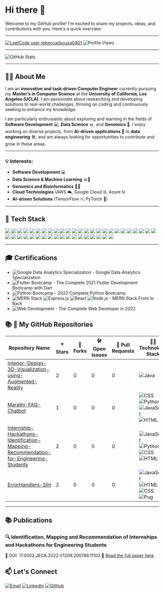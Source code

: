# Hi there 👋

Welcome to my GitHub profile! I'm excited to share my projects, ideas, and contributions with you. Here's a quick overview:

---

[![LeetCode user rebeccadsouza0401](https://img.shields.io/badge/dynamic/json?style=for-the-badge&labelColor=black&color=%23ffa116&label=Solved&query=solvedOverTotal&url=https%3A%2F%2Fleetcode-badge.vercel.app%2Fapi%2Fusers%2Frebeccadsouza0401&logo=leetcode&logoColor=yellow)](https://leetcode.com/rebeccadsouza0401/)
![Profile Views](https://komarev.com/ghpvc/?username=your-github-username&style=for-the-badge)

---

![GitHub Stats](https://github-readme-stats.vercel.app/api?username=rebeccadsouza04&show_icons=true&hide_title=true&count_private=true&hide=prs&theme=dark)

---

## 👩‍💻 About Me

I am an **innovative and task-driven Computer Engineer** currently pursuing my **Master’s in Computer Science** at the **University of California, Los Angeles (UCLA)**. I am passionate about researching and developing solutions to real-world challenges, thriving on coding and continuously seeking to enhance my knowledge. 

I am particularly enthusiastic about exploring and learning in the fields of **Software Development** 💻, **Data Science** 📊, and **Genomics** 🧬. I enjoy working on diverse projects, from **AI-driven applications** 🤖 to **data engineering** 🛠️, and am always looking for opportunities to contribute and grow in these areas.

---

### 💡 Interests:
- **Software Development** 💻
- **Data Science & Machine Learning** 📊🤖
- **Genomics and Bioinformatics** 🧬🔬
- **Cloud Technologies** (AWS ☁️, Google Cloud 🌐, Azure 🌀)
- **AI-driven Solutions** (TensorFlow 🔥, PyTorch 🐍)

---


## 🔧 Tech Stack

<p>
  <img src="https://img.shields.io/badge/Python-3776AB?style=for-the-badge&logo=python&logoColor=white" />
  <img src="https://img.shields.io/badge/PyTorch-EE4C2C?style=for-the-badge&logo=pytorch&logoColor=white" />
  <img src="https://img.shields.io/badge/Django-092E20?style=for-the-badge&logo=django&logoColor=white" />
  <img src="https://img.shields.io/badge/Flask-000000?style=for-the-badge&logo=flask&logoColor=white" />
  <img src="https://img.shields.io/badge/R-276DC3?style=for-the-badge&logo=r&logoColor=white" />
  <img src="https://img.shields.io/badge/C-A8B9CC?style=for-the-badge&logo=c&logoColor=white" />
  <img src="https://img.shields.io/badge/C++-00599C?style=for-the-badge&logo=cplusplus&logoColor=white" />
  <img src="https://img.shields.io/badge/Java-007396?style=for-the-badge&logo=java&logoColor=white" />
  <img src="https://img.shields.io/badge/JavaScript-F7DF1E?style=for-the-badge&logo=javascript&logoColor=black" />
  <img src="https://img.shields.io/badge/MongoDB-47A248?style=for-the-badge&logo=mongodb&logoColor=white" />
  <img src="https://img.shields.io/badge/Express.js-000000?style=for-the-badge&logo=express&logoColor=white" />
  <img src="https://img.shields.io/badge/React-61DAFB?style=for-the-badge&logo=react&logoColor=black" />
  <img src="https://img.shields.io/badge/Node.js-339933?style=for-the-badge&logo=nodedotjs&logoColor=white" />
  <img src="https://img.shields.io/badge/HTML5-E34F26?style=for-the-badge&logo=html5&logoColor=white" />
  <img src="https://img.shields.io/badge/CSS3-1572B6?style=for-the-badge&logo=css3&logoColor=white" />
  <img src="https://img.shields.io/badge/SQL-4479A1?style=for-the-badge&logo=postgresql&logoColor=white" />
  <img src="https://img.shields.io/badge/PHP-777BB4?style=for-the-badge&logo=php&logoColor=white" />
  <img src="https://img.shields.io/badge/Flutter-02569B?style=for-the-badge&logo=flutter&logoColor=white" />
  <img src="https://img.shields.io/badge/Git-F05032?style=for-the-badge&logo=git&logoColor=white" />
  <img src="https://img.shields.io/badge/TensorFlow-FF6F00?style=for-the-badge&logo=tensorflow&logoColor=white" />
  <img src="https://img.shields.io/badge/Matlab-0076A8?style=for-the-badge&logo=matlab&logoColor=white" />
  <img src="https://img.shields.io/badge/Power%20BI-F2C811?style=for-the-badge&logo=powerbi&logoColor=white" />
  <img src="https://img.shields.io/badge/Tableau-E97627?style=for-the-badge&logo=tableau&logoColor=white" />
  <img src="https://img.shields.io/badge/Hadoop-66CCFF?style=for-the-badge&logo=apachehadoop&logoColor=black" />
  <img src="https://img.shields.io/badge/Android%20Studio-3DDC84?style=for-the-badge&logo=androidstudio&logoColor=white" />
  <img src="https://img.shields.io/badge/AWS-232F3E?style=for-the-badge&logo=amazonaws&logoColor=white" />
  <img src="https://img.shields.io/badge/Azure-0078D4?style=for-the-badge&logo=microsoftazure&logoColor=white" />
  <img src="https://img.shields.io/badge/Google%20Cloud-4285F4?style=for-the-badge&logo=googlecloud&logoColor=white" />
  <img src="https://img.shields.io/badge/Docker-2496ED?style=for-the-badge&logo=docker&logoColor=white" />
  <img src="https://img.shields.io/badge/Unity-100000?style=for-the-badge&logo=unity&logoColor=white" />
  <img src="https://img.shields.io/badge/Blender-F5792A?style=for-the-badge&logo=blender&logoColor=white" />
  <img src="https://img.shields.io/badge/Qiskit-1E1E1E?style=for-the-badge&logo=ibmq&logoColor=white" />
  <img src="https://img.shields.io/badge/Canva-00C4CC?style=for-the-badge&logo=canva&logoColor=white" />
  <img src="https://img.shields.io/badge/Figma-F24E1E?style=for-the-badge&logo=figma&logoColor=white" />
  <img src="https://img.shields.io/badge/Postman-FF6C37?style=for-the-badge&logo=postman&logoColor=white" />
  <img src="https://img.shields.io/badge/Heroku-430098?style=for-the-badge&logo=heroku&logoColor=white" />
  <img src="https://img.shields.io/badge/MS%20Office-D83B01?style=for-the-badge&logo=microsoft-office&logoColor=white" />
  <img src="https://img.shields.io/badge/Postgres-336791?style=for-the-badge&logo=postgresql&logoColor=white" />
  <img src="https://img.shields.io/badge/MongoDB-47A248?style=for-the-badge&logo=mongodb&logoColor=white" />
  <img src="https://img.shields.io/badge/Firebase-FFCA28?style=for-the-badge&logo=firebase&logoColor=white" />
  <img src="https://img.shields.io/badge/Snowflake-29B5E8?style=for-the-badge&logo=snowflake&logoColor=white" />
  <img src="https://img.shields.io/badge/Hoffman2%20Cluster-1E1E1E?style=for-the-badge&logo=cloud&logoColor=white" />
  <img src="https://img.shields.io/badge/Computing%20Cluster-1E1E1E?style=for-the-badge&logo=cloud&logoColor=white" />
</p>


---

## 🎓 Certifications

- ![Google Data Analytics Specialization](https://img.shields.io/badge/Google%20Data%20Analytics%20Specialization-4285F4?style=for-the-badge&logo=google&logoColor=white) - Google Data Analytics Specialization
- ![Flutter Bootcamp](https://img.shields.io/badge/Flutter-02569B?style=for-the-badge&logo=flutter&logoColor=white) - The Complete 2021 Flutter Development Bootcamp with Dart
- ![Python Bootcamp](https://img.shields.io/badge/Python-3776AB?style=for-the-badge&logo=python&logoColor=white) - 2022 Complete Python Bootcamp
- ![MERN Stack](https://img.shields.io/badge/MongoDB-47A248?style=for-the-badge&logo=mongodb&logoColor=white) ![Express.js](https://img.shields.io/badge/Express.js-000000?style=for-the-badge&logo=express&logoColor=white) ![React](https://img.shields.io/badge/React-61DAFB?style=for-the-badge&logo=react&logoColor=black) ![Node.js](https://img.shields.io/badge/Node.js-339933?style=for-the-badge&logo=nodedotjs&logoColor=white) - MERN Stack Front to Back
- ![Web Development](https://img.shields.io/badge/Web%20Development-4CAF50?style=for-the-badge&logo=html5&logoColor=white) - The Complete Web Developer in 2022


## 📚 📂 My GitHub Repositories

| Repository Name        | ⭐ Stars | 🍴 Forks | 🛠️ Open Issues | 🔄 Pull Requests | 🧑‍💻 Technology Stack            |
|------------------------|---------|----------|-----------------|------------------|---------------------------------|
| [Interior-Design-3D-Visualization-using-Augmented-Reality](https://github.com/rebeccadsouza04/Interior-Design-3D-Visualization-using-Augmented-Reality) | 2      | 0       | 0               | 0                | ![Java](https://img.shields.io/badge/Java-100%25-blue?style=flat-square)  |
| [Marathi-FAQ-Chatbot](https://github.com/rebeccadsouza04/Marathi-FAQ-Chatbot) | 1      | 0       | 0               | 0                | ![CSS](https://img.shields.io/badge/CSS-40.9%25-blue?style=flat-square) ![Python](https://img.shields.io/badge/Python-30.0%25-blue?style=flat-square) ![JavaScript](https://img.shields.io/badge/JavaScript-22.5%25-yellow?style=flat-square) ![HTML](https://img.shields.io/badge/HTML-6.6%25-orange?style=flat-square)  |
| [Internship-Hackathons-Identification-Mapping-Recommendation-for-Engineering-Students](https://github.com/rebeccadsouza04/Internship-Hackathons) | 2      | 0       | 0               | 0                | ![JavaScript](https://img.shields.io/badge/JavaScript-83.3%25-yellow?style=flat-square) ![Python](https://img.shields.io/badge/Python-10.4%25-blue?style=flat-square) ![CSS](https://img.shields.io/badge/CSS-5.8%25-blue?style=flat-square) ![HTML](https://img.shields.io/badge/HTML-0.5%25-orange?style=flat-square)  |
| [ErrorHandlers-SIH](https://github.com/rebeccadsouza04/ErrorHandlers-SIH) | 2      | 0       | 0               | 0                | ![JavaScript](https://img.shields.io/badge/JavaScript-76.0%25-yellow?style=flat-square) ![HTML](https://img.shields.io/badge/HTML-13.6%25-orange?style=flat-square) ![CSS](https://img.shields.io/badge/CSS-8.2%25-blue?style=flat-square) ![Pug](https://img.shields.io/badge/Pug-2.2%25-green?style=flat-square)  |

---

## 📚 Publications

### 🔍 Identification, Mapping and Recommendation of Internships and Hackathons for Engineering Students  
📄 DOI: 17.0002.JECA.2022.V1209.200786.11102
🔗 [Read the full paper here](https://drive.google.com/file/d/1b8zy5L-Mv4jKIKBP8VNunBgC3JGuPH3h/view)


## 📫 Let's Connect

[![Email](https://img.shields.io/badge/Email-📧-blue?style=flat&logo=gmail&logoColor=white)](mailto:rebeccadsouza04@g.ucla.edu)
[![LinkedIn](https://img.shields.io/badge/LinkedIn-%20-blue?style=flat&logo=linkedin&logoColor=white)](https://www.linkedin.com/in/rebecca-aurelia-dsouza/)
[![GitHub](https://img.shields.io/badge/GitHub-%20-black?style=flat&logo=github&logoColor=white)](https://github.com/rebeccadsouza04)



